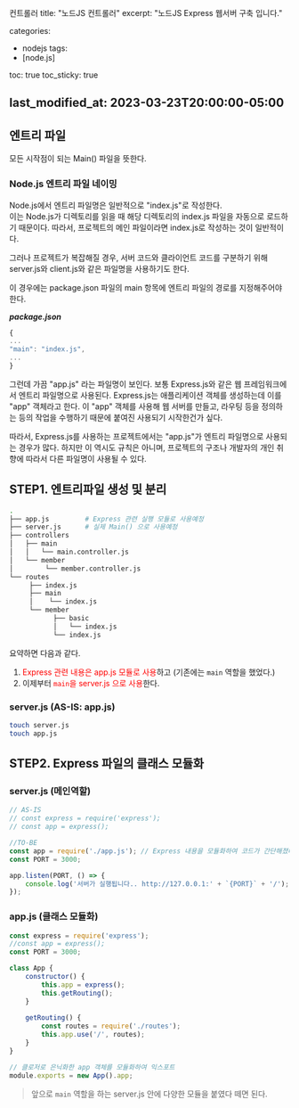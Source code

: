 컨트롤러
title:  "노드JS 컨트롤러"
excerpt: "노드JS Express 웹서버 구축 입니다."

categories:
  - nodejs
tags:
  - [node.js]

toc: true
toc_sticky: true

last_modified_at: 2023-03-23T20:00:00-05:00
---

## 엔트리 파일
모든 시작점이 되는 Main() 파일을 뜻한다.

### Node.js 엔트리 파일 네이밍
Node.js에서 엔트리 파일명은 일반적으로 "index.js"로 작성한다.  
이는 Node.js가 디렉토리를 읽을 때 해당 디렉토리의 index.js 파일을 자동으로 로드하기 때문이다. 따라서, 프로젝트의 메인 파일이라면 index.js로 작성하는 것이 일반적이다.
  
그러나 프로젝트가 복잡해질 경우, 서버 코드와 클라이언트 코드를 구분하기 위해 server.js와 client.js와 같은 파일명을 사용하기도 한다.  

이 경우에는 package.json 파일의 main 항목에 엔트리 파일의 경로를 지정해주어야 한다.
  
***package.json***  
```js
{
...
"main": "index.js",
...
}

```

그런데 가끔 "app.js" 라는 파일명이 보인다. 보통 Express.js와 같은 웹 프레임워크에서 엔트리 파일명으로 사용된다. Express.js는 애플리케이션 객체를 생성하는데 이를 "app" 객체라고 한다. 이 "app" 객체를 사용해 웹 서버를 만들고, 라우팅 등을 정의하는 등의 작업을 수행하기 때문에 붙여진 사용되기 시작한건가 싶다.
  
따라서, Express.js를 사용하는 프로젝트에서는 "app.js"가 엔트리 파일명으로 사용되는 경우가 많다. 하지만 이 역시도 규칙은 아니며, 프로젝트의 구조나 개발자의 개인 취향에 따라서 다른 파일명이 사용될 수 있다.


## STEP1. 엔트리파일 생성 및 분리
```bash
.
├── app.js         # Express 관련 실행 모듈로 사용예정
├── server.js      # 실제 Main() 으로 사용예정
├── controllers
│   ├── main
│   │   └── main.controller.js
│   └── member
│        └── member.controller.js
└── routes
     ├── index.js         
     ├── main
     │    └── index.js   
     └── member
           ├── basic
           │   └── index.js
           └── index.js
```
요약하면 다음과 같다.
1. <span style='color:red'>Express 관련 내용은 app.js 모듈로 사용</span>하고 (기존에는 `main` 역할을 했었다.) 
2. 이제부터 <span style='color:red'>`main`을 server.js 으로 사용</span>한다.

### server.js (AS-IS: app.js)
```bash
touch server.js
touch app.js

```

## STEP2. Express 파일의 클래스 모듈화
### server.js (메인역할)
```js
// AS-IS
// const express = require('express');
// const app = express();

//TO-BE
const app = require('./app.js'); // Express 내용을 모듈화하여 코드가 간단해졌다. (생성자를 통한 모듈 실행)
const PORT = 3000;

app.listen(PORT, () => {
    console.log('서버가 실행됩니다.. http://127.0.0.1:' + `{PORT}` + '/');
});

```

### app.js (클래스 모듈화)
```js
const express = require('express');
//const app = express();
const PORT = 3000;

class App {
    constructor() {
	    this.app = express();
	    this.getRouting();
    }
    
    getRouting() {
    	const routes = require('./routes'); 
        this.app.use('/', routes);
    }
}

// 클로저로 은닉화한 app 객체를 모듈화하여 익스포트
module.exports = new App().app;

```

> 앞으로 `main` 역할을 하는 server.js 안에 다양한 모듈을 붙였다 떼면 된다.
